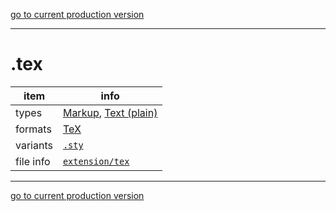[go to current production version]({{preferredFormats}})

---



# .tex

item | info
--- | ---
types | [Markup](../dataTypes/markup.md), [Text (plain)](../dataTypes/textPlain.md)
formats | [TeX](../fileFormats/tex.md)
variants | [`.sty`](../extensions/sty.md)
file info | [`extension/tex`]({{fileinfo}}/tex)




---

[go to current production version]({{preferredFormats}})
